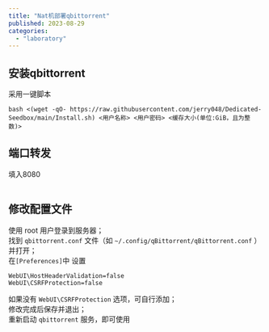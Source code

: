```yaml
---
title: "Nat机部署qbittorrent"
published: 2023-08-29
categories: 
  - "laboratory"
---
```


## 安装qbittorrent

采用一键脚本

```
bash <(wget -qO- https://raw.githubusercontent.com/jerry048/Dedicated-Seedbox/main/Install.sh) <用户名称> <用户密码> <缓存大小(单位:GiB，且为整数)>
```

## 端口转发

填入8080

<picture>
    <source srcset="https://s3.catcat.blog/images/2023/08/image-8.avif" type="image/avif">
    <source srcset="https://s3.catcat.blog/images/2023/08/image-8.webp" type="image/webp">
    <img src="https://s3.catcat.blog/images/2023/08/image-8.jpg" alt="" loading="lazy">
</picture>

## 修改配置文件

使用 root 用户登录到服务器；  
找到 `qbittorrent.conf` 文件（如 `~/.config/qBittorrent/qBittorrent.conf` ）并打开；  
在`[Preferences]`中 设置

```
WebUI\HostHeaderValidation=false
WebUI\CSRFProtection=false
```

如果没有 `WebUI\CSRFProtection` 选项，可自行添加；  
修改完成后保存并退出；  
重新启动 `qbittorrent` 服务，即可使用
